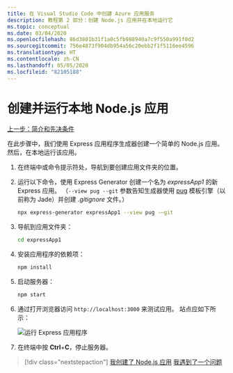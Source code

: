 ```yaml
---
title: 在 Visual Studio Code 中创建 Azure 应用服务
description: 教程第 2 部分：创建 Node.js 应用并在本地运行它
ms.topic: conceptual
ms.date: 03/04/2020
ms.openlocfilehash: 86d3801b31f1a0c5fb988940a7c9f550a991f0d2
ms.sourcegitcommit: 756e4873f904db954a56c20ebb2f1f5116ee4596
ms.translationtype: HT
ms.contentlocale: zh-CN
ms.lasthandoff: 05/05/2020
ms.locfileid: "82105188"
---
```

# <a name="create-and-run-a-local-nodejs-app"></a>创建并运行本地 Node.js 应用

[上一步：简介和先决条件](tutorial-vscode-azure-app-service-node-01.md)

在此步骤中，我们使用 Express 应用程序生成器创建一个简单的 Node.js 应用。 然后，在本地运行该应用。

1. 在终端中或命令提示符处，导航到要创建应用文件夹的位置。

1. 运行以下命令，使用 Express Generator 创建一个名为 *expressApp1* 的新 Express 应用。 （`--view pug --git` 参数告知生成器使用 [pug](https://pugjs.org/api/getting-started.html) 模板引擎（以前称为 Jade）并创建 *.gitignore* 文件。）

    ```bash
    npx express-generator expressApp1 --view pug -–git
    ```

1. 导航到应用文件夹：

    ```bash
    cd expressApp1
    ```

1. 安装应用程序的依赖项：

    ```bash
    npm install
    ```

1. 启动服务器：

    ```bash
    npm start
    ```

1. 通过打开浏览器访问 `http://localhost:3000` 来测试应用。 站点应如下所示：

    ![运行 Express 应用程序](media/deploy-azure/express.png)

1. 在终端中按 **Ctrl**+**C**，停止服务器。

> [!div class="nextstepaction"]
> [我创建了 Node.js 应用](tutorial-vscode-azure-app-service-node-03.md) [我遇到了一个问题](https://www.research.net/r/PWZWZ52?tutorial=node-deployment-azureappservice&step=create-app)
